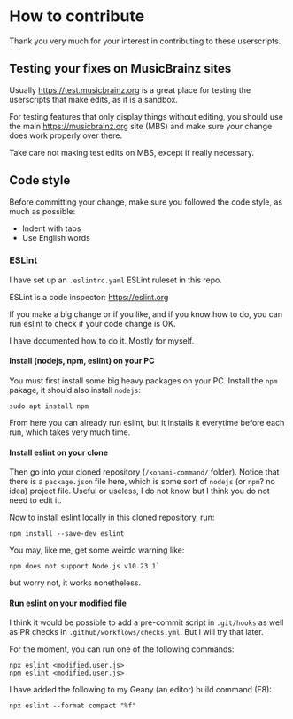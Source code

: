 
How to contribute
=================

Thank you very much for your interest in contributing to these userscripts.


Testing your fixes on MusicBrainz sites
---------------------------------------

Usually https://test.musicbrainz.org is a great place for testing the
userscripts that make edits, as it is a sandbox.

For testing features that only display things without editing, 
you should use the main https://musicbrainz.org site (MBS) and make sure
your change does work properly over there.

Take care not making test edits on MBS, except if really necessary.


Code style
----------

Before committing your change, make sure you followed the code style,
as much as possible:

- Indent with tabs
- Use English words


### ESLint ###

I have set up an `.eslintrc.yaml` ESLint ruleset in this repo.

ESLint is a code inspector: https://eslint.org

If you make a big change or if you like, and if you know how to do, 
you can run eslint to check if your code change is OK.

I have documented how to do it. Mostly for myself.


#### Install (nodejs, npm, eslint) on your PC ####

You must first install some big heavy packages on your PC.
Install the `npm` pakage, it should also install `nodejs`:


    sudo apt install npm

From here you can already run eslint, but it installs it everytime 
before each run, which takes very much time.


#### Install eslint on your clone ####

Then go into your cloned repository (`/konami-command/` folder).
Notice that there is a `package.json` file here, 
which is some sort of `nodejs` (or `npm`? no idea) project file. 
Useful or useless, I do not know but 
I think you do not need to edit it.

Now to install eslint locally in this cloned repository, run:

    npm install --save-dev eslint

You may, like me, get some weirdo warning like:

    npm does not support Node.js v10.23.1`

but worry not, it works nonetheless.

#### Run eslint on your modified file ####

I think it would be possible to add a pre-commit script in `.git/hooks`
as well as PR checks in `.github/workflows/checks.yml`.
But I will try that later.

For the moment, you can run one of the following commands:

    npx eslint <modified.user.js>
    npm eslint <modified.user.js>

I have added the following to my Geany (an editor) build command (F8):

    npx eslint --format compact "%f"

